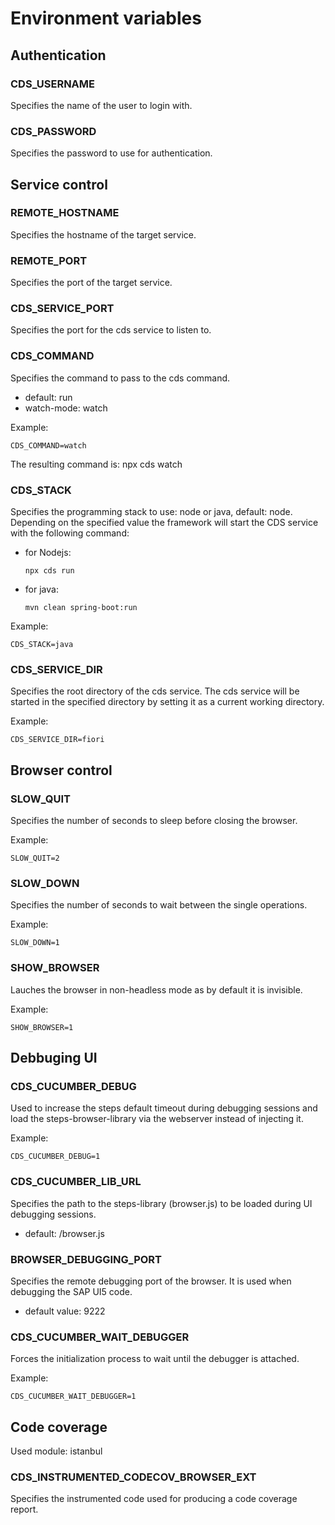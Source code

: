 # Environment variables

## Authentication

### CDS_USERNAME

Specifies the name of the user to login with.

### CDS_PASSWORD

Specifies the password to use for authentication.

## Service control

### REMOTE_HOSTNAME

Specifies the hostname of the target service.

### REMOTE_PORT

Specifies the port of the target service.

### CDS\_SERVICE\_PORT

Specifies the port for the cds service to listen to.

### CDS_COMMAND

Specifies the command to pass to the cds command.

* default: run
* watch-mode: watch

Example:
```
CDS_COMMAND=watch
```
The resulting command is: npx cds watch

### CDS_STACK

Specifies the programming stack to use: node or java, default: node.
Depending on the specified value the framework will start the CDS service with the following command:

 * for Nodejs:
 
    ```npx cds run```

 * for java:

    ```mvn clean spring-boot:run```

Example:
```
CDS_STACK=java
```

### CDS\_SERVICE\_DIR

Specifies the root directory of the cds service.
The cds service will be started in the specified directory by setting it as a current working directory.

Example:
```
CDS_SERVICE_DIR=fiori
```

## Browser control

### SLOW_QUIT

Specifies the number of seconds to sleep before closing the browser.

Example:
```
SLOW_QUIT=2
```

### SLOW_DOWN

Specifies the number of seconds to wait between the single operations.

Example:
```
SLOW_DOWN=1
```

### SHOW_BROWSER

Lauches the browser in non-headless mode as by default it is invisible.

Example:
```
SHOW_BROWSER=1
```

## Debbuging UI

### CDS\_CUCUMBER\_DEBUG

Used to increase the steps default timeout during debugging sessions and load the steps-browser-library via the webserver instead of injecting it.

Example:
```
CDS_CUCUMBER_DEBUG=1
```

### CDS\_CUCUMBER\_LIB\_URL

Specifies the path to the steps-library (browser.js) to be loaded during UI debugging sessions.

* default: /browser.js

### BROWSER\_DEBUGGING\_PORT

Specifies the remote debugging port of the browser. It is used when debugging the SAP UI5 code.

* default value: 9222

### CDS\_CUCUMBER\_WAIT\_DEBUGGER

Forces the initialization process to wait until the debugger is attached.

Example:
```
CDS_CUCUMBER_WAIT_DEBUGGER=1
```

## Code coverage

Used module: istanbul

### CDS\_INSTRUMENTED\_CODECOV\_BROWSER\_EXT

Specifies the instrumented code used for producing a code coverage report.
